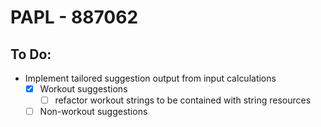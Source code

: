 # PAPL - 887062

## To Do:

- Implement tailored suggestion output from input calculations
  - [x] Workout suggestions
    - [ ] refactor workout strings to be contained with string resources
  - [ ] Non-workout suggestions
